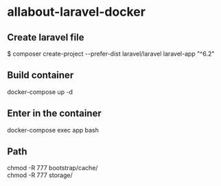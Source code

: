 # allabout-laravel-docker

## Create laravel file
$ composer create-project --prefer-dist laravel/laravel laravel-app "^6.2"  

## Build container
docker-compose up -d  

## Enter in the container
docker-compose exec app bash  

## Path
chmod -R 777 bootstrap/cache/  
chmod -R 777 storage/  